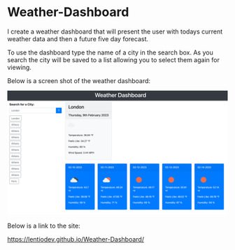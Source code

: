 # Weather-Dashboard

I create a weather dashboard that will present the user with todays current weather data and then a future five day forecast. 

To use the dashboard type the name of a city in the search box. As you search the city will be saved to a list allowing you to select them again for viewing.   

Below is a screen shot of the weather dashboard:

![Weather Dashboard](/assets/img/screenshot.png)

Below is a link to the site:

https://lentiodev.github.io/Weather-Dashboard/

